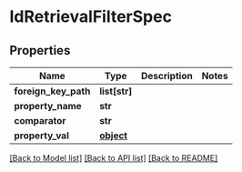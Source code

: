 # IdRetrievalFilterSpec

## Properties
Name | Type | Description | Notes
------------ | ------------- | ------------- | -------------
**foreign_key_path** | **list[str]** |  | 
**property_name** | **str** |  | 
**comparator** | **str** |  | 
**property_val** | [**object**](.md) |  | 

[[Back to Model list]](../README.md#documentation-for-models) [[Back to API list]](../README.md#documentation-for-api-endpoints) [[Back to README]](../README.md)


